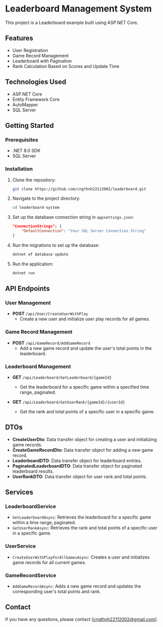 ﻿# Leaderboard Management System

This project is a Leaderboard example built using ASP.NET Core.

## Features
- User Registration
- Game Record Management
- Leaderboard with Pagination
- Rank Calculation Based on Scores and Update Time

## Technologies Used
- ASP.NET Core
- Entity Framework Core
- AutoMapper
- SQL Server

## Getting Started
### Prerequisites
- .NET 8.0 SDK
- SQL Server

### Installation
1. Clone the repository:
    ```bash
    git clone https://github.com/cngthnh22112002/leaderboard.git
    ```

2. Navigate to the project directory:
    ```bash
    cd leaderboard-system
    ```

3. Set up the database connection string in `appsettings.json`:
    ```json
    "ConnectionStrings": {
        "DefaultConnection": "Your SQL Server Connection String"
    }
    ```

4. Run the migrations to set up the database:
    ```bash
    dotnet ef database update
    ```

5. Run the application:
    ```bash
    dotnet run
    ```

## API Endpoints
### User Management
- **POST** `/api/User/CreateUserWithPlay`
  - Create a new user and initialize user play records for all games.

### Game Record Management
- **POST** `/api/GameRecord/AddGameRecord`
  - Add a new game record and update the user's total points in the leaderboard.

### Leaderboard Management
- **GET** `/api/Leaderboard/GetLeaderboard/{gameId}`
  - Get the leaderboard for a specific game within a specified time range, paginated.

- **GET** `/api/Leaderboard/GetUserRank/{gameId}/{userId}`
  - Get the rank and total points of a specific user in a specific game.

## DTOs
- **CreateUserDto**: Data transfer object for creating a user and initializing game records.
- **CreateGameRecordDto**: Data transfer object for adding a new game record.
- **LeaderboardDTO**: Data transfer object for leaderboard entries.
- **PaginatedLeaderboardDTO**: Data transfer object for paginated leaderboard results.
- **UserRankDTO**: Data transfer object for user rank and total points.

## Services
### LeaderboardService
- `GetLeaderboardAsync`: Retrieves the leaderboard for a specific game within a time range, paginated.
- `GetUserRankAsync`: Retrieves the rank and total points of a specific user in a specific game.

### UserService
- `CreateUserWithPlayForAllGamesAsync`: Creates a user and initializes game records for all current games.

### GameRecordService
- `AddGameRecordAsync`: Adds a new game record and updates the corresponding user's total points and rank.

## Contact
If you have any questions, please contact [cngthnh22112002@gmail.com].
